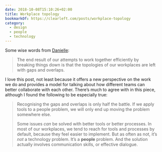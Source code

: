 ```yaml
---
date: 2018-10-08T15:10:26+02:00
title: Workplace topology
bookmarkOf: https://clearleft.com/posts/workplace-topology
category:
  - design
  - people
  - technology
---
```


Some wise words from [Danielle][1]:

> The end result of our attempts to work together efficiently by breaking things down is that the topologies of our workplaces are left with gaps and overlaps.

I love this post, not least because it offers a new perspective on the work we do and provides a model for talking about how different teams can better collaborate with each other. There’s much to agree with in this piece, although I found the following to be especially true:

> Recognising the gaps and overlaps is only half the battle. If we apply tools to a people problem, we will only end up moving the problem somewhere else.
>
> Some issues _can_ be solved with better tools or better processes. In most of our workplaces, we tend to reach for tools and processes by default, because they feel easier to implement. But as often as not, it’s _not_ a technology problem. It’s a **people** problem. And the solution actually involves communication skills, or effective dialogue.

[1]: https://clearleft.com/team/danielle-huntrods
